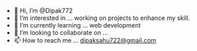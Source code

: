 - 👋 Hi, I’m @Dipak772
- 👀 I’m interested in ... working on projects to enhance my skill.
- 🌱 I’m currently learning ... web development
- 💞️ I’m looking to collaborate on ... 
- 📫 How to reach me ... dipaksahu722@gmail.com

<!---
Dipak772/Dipak772 is a ✨ special ✨ repository because its `README.md` (this file) appears on your GitHub profile.
You can click the Preview link to take a look at your changes.
--->
